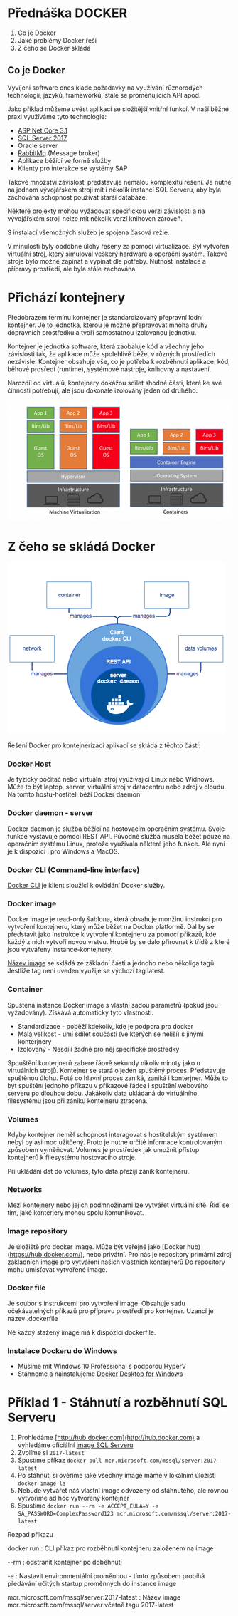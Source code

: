 # Přednáška DOCKER

1. Co je Docker
2. Jaké problémy Docker řeší
3. Z čeho se Docker skládá
## Co je Docker

Vyvíjení software dnes klade požadavky na využívání různorodých technologií, jazyků, frameworků, stále se proměňujících API apod.

Jako příklad můžeme uvést aplikaci se složitější vnitřní funkcí. V naší běžné praxi využíváme tyto technologie:
- [ASP.Net Core 3.1](https://docs.microsoft.com/en-us/aspnet/core/introduction-to-aspnet-core?view=aspnetcore-3.1)
- [SQL Server 2017](https://www.microsoft.com/en-us/sql-server/sql-server-2017)
- Oracle server
- [RabbitMq](https://www.rabbitmq.com/) (Message broker)
- Aplikace běžící ve formě služby
- Klienty pro interakce se systémy SAP

Takové množství závislostí představuje nemalou komplexitu řešení. Je nutné na jednom vývojářském stroji mít i několik 
instancí SQL Serveru, aby byla zachována schopnost používat starší databáze.

Některé projekty mohou vyžadovat specifickou verzi závislosti a na vývojářském stroji nelze mít několik verzí knihoven zároveň. 

S instalací všemožných služeb je spojena časová režie.

V minulosti byly obdobné úlohy řešeny za pomocí virtualizace. Byl vytvořen virtuální stroj, který simuloval veškerý hardware a operační systém. Takové stroje bylo možné zapínat a vypínat dle potřeby. Nutnost instalace a přípravy prostředí, ale byla stále zachována.

# Přichází kontejnery

Předobrazem termínu kontejner je standardizovaný přepravní lodní kontejner. Je to jednotka, kterou je možné přepravovat mnoha druhy dopravních prostředku a tvoří samostatnou izolovanou jednotku.

Kontejner je jednotka software, která zaobaluje kód a všechny jeho závislosti tak, že aplikace může spolehlivě běžet v různých prostředích nezávisle. Kontejner obsahuje vše, co je potřeba k rozběhnutí aplikace: kód, běhové prosředí (runtime), systémové nástroje, knihovny a nastavení.

Narozdíl od virtuálů, kontejnery dokážou sdílet shodné části, které ke své činnosti potřebují, ale jsou dokonale izolovány jeden od druhého. 

![Rozdíl virtuální stroj a kontejner](https://github.com/jan-joska/docker-prednaska/blob/master/Images/virtual-vs-container.png)

# Z čeho se skládá Docker

![Součásti Docker](https://github.com/jan-joska/docker-prednaska/blob/master/Images/engine-components-flow.png)

Řešení Docker pro kontejnerizaci aplikací se skládá z těchto částí: 

### Docker Host

Je fyzický počítač nebo virtuální stroj využívající Linux nebo Widnows. Může to být laptop, server, virtuální stroj v datacentru nebo zdroj v cloudu. Na tomto hostu-hostiteli běží Docker daemon

### Docker daemon - server

Docker daemon je služba běžící na hostovacím operačním systému. Svoje funkce vystavuje pomocí REST API. Původně služba musela běžet pouze na operačním systému Linux, protože využívala některé jeho funkce. Ale nyní je k dispozici i pro Windows a MacOS.

### Docker CLI (Command-line interface)

[Docker CLI](https://docs.docker.com/engine/reference/commandline/cli/) je klient sloužící k ovládání Docker služby.

### Docker image

Docker image je read-only šablona, která obsahuje monžinu instrukcí pro vytvoření kontejneru, který může běžet na Docker platformě.
Dal by se představit jako instrukce k vytvoření kontejneru za pomocí příkazů, kde každý z nich vytvoří novou vrstvu. 
Hrubě by se dalo přirovnat k třídě z které jsou vytvářeny instance-kontejnery.

[Název image](https://cloud.google.com/artifact-registry/docs/docker/names) se skládá ze základní části a jednoho nebo několiga tagů. Jestliže tag není uveden využije se výchozí tag latest. 

### Container

Spuštěná instance Docker image s vlastní sadou parametrů (pokud jsou vyžadovány). Získává automaticky tyto vlastnosti:
- Standardizace - poběží kdekoliv, kde je podpora pro docker
- Malá velikost - umí sdílet součásti (ve kterých se neliší) s jinými konterjnery
- Izolovaný - Nesdílí žadné pro něj specifické prostředky

Spouštění konterjnerů zabere řáově sekundy nikoliv minuty jako u virtuálních strojů.
Kontejner se stará o jeden spuštěný proces. Představuje spuštěnou úlohu. Poté co hlavní proces zaniká, zaniká i konterjner. Může to být spuštění jednoho příkazu v příkazové řádce i spuštění webového serveru po dlouhou dobu. Jakákoliv data ukládaná do virtuálního filesystému jsou při zániku kontejneru ztracena.
 
###  Volumes

Kdyby kontejner neměl schopnost interagovat s hostitelským systémem nebyl by asi moc užitčený. Proto je nutné určité informace kontrolovaným způsobem vyměňovat. Volumes je prostředek jak umožnit přístup kontejnerů k filesystému hostovacího stroje. 

Při ukládání dat do volumes, tyto data přežijí zánik kontejneru.

### Networks

Mezi kontejnery nebo jejich podmnožinami lze vytvářet virtuální sítě. Řídí se tím, jaké konterjery mohou spolu komunikovat.

### Image repository

Je úložiště pro docker image. Může být veřejné jako [Docker hub)(https://hub.docker.com/), nebo privátní.
Pro nás je repository primární zdroj základních image pro vytváření našich vlastních konterjnerů
Do repository mohu umisťovat vytvořené image.

### Docker file 

Je soubor s instrukcemi pro vytvoření image. Obsahuje sadu očekávatelných příkazů pro přípravu prostředí pro kontejner. Uzancí je název .dockerfile

Né každý stažený image má k dispozici dockerfile.

### Instalace Dockeru do Windows

- Musíme mít Windows 10 Professional s podporou HyperV
- Stáhneme a nainstalujeme [Docker Desktop for Windows](https://hub.docker.com/editions/community/docker-ce-desktop-windows/)

# Příklad 1 - Stáhnutí a rozběhnutí SQL Serveru

1. Prohledáme [http://hub.docker.com](http://hub.docker.com) a vyhledáme oficiální [image SQL Serveru](https://hub.docker.com/_/microsoft-mssql-server)
2. Zvolíme si `2017-latest`
3. Spustíme příkaz `docker pull mcr.microsoft.com/mssql/server:2017-latest`
4. Po stáhnutí si ověříme jaké všechny image máme v lokálním úložišti `docker image ls`
5. Nebude vytvářet náš vlastní image odvozený od stáhnutého, ale rovnou vytvoříme ad hoc vytvořený kontejner
6. Spustíme `docker run --rm -e ACCEPT_EULA=Y -e SA_PASSWORD=ComplexPassword123 mcr.microsoft.com/mssql/server:2017-latest` 

Rozpad příkazu 

docker run
: CLI příkaz pro rozběhnutí kontejneru založeném na image

--rm
: odstranit kontejner po doběhnutí

-e 
: Nastavit environmentální proměnnou - tímto způsobem probíhá předávání učitých startup proměnných do instance image

mcr.microsoft.com/mssql/server:2017-latest
: Název image mcr.microsoft.com/mssql/server včetně tagu 2017-latest
 






